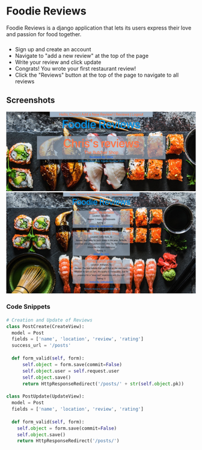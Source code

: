 # Foodie Reviews
Foodie Reviews is a django application that lets its users express their love and passion for food together.

###
* Sign up and create an account
* Navigate to "add a new review" at the top of the page
* Write your review and click update
* Congrats! You wrote your first restaurant review!
* Click the "Reviews" button at the top of the page to navigate to all reviews

## Screenshots
![User](main_app/static/img/Userreviews.png)
![Reviews](main_app/static/img/Allreviews.png)

### Code Snippets

``` python
# Creation and Update of Reviews
class PostCreate(CreateView):
  model = Post
  fields = ['name', 'location', 'review', 'rating']
  success_url = '/posts'
  
  def form_valid(self, form):
      self.object = form.save(commit=False)
      self.object.user = self.request.user
      self.object.save()
      return HttpResponseRedirect('/posts/' + str(self.object.pk))

class PostUpdate(UpdateView):
  model = Post
  fields = ['name', 'location', 'review', 'rating']

  def form_valid(self, form):
    self.object = form.save(commit=False)
    self.object.save()
    return HttpResponseRedirect('/posts/')

```
